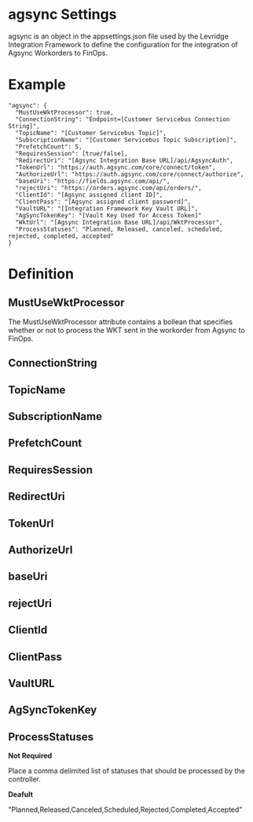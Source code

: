 ﻿# agsync Settings
agsync is an object in the appsettings.json file used by the Levridge Integration Framework
to define the configuration for the integration of Agsync Workorders to FinOps.


# Example
    "agsync": {
      "MustUseWktProcessor": true,
      "ConnectionString": "Endpoint=[Customer Servicebus Connection String]",
      "TopicName": "[Customer Servicebus Topic]",
      "SubscriptionName": "[Customer Servicebus Topic Subscription]",
      "PrefetchCount": 5,
      "RequiresSession": [true/false],
      "RedirectUri": "[Agsync Integration Base URL]/api/AgsyncAuth",
      "TokenUrl": "https://auth.agsync.com/core/connect/token",
      "AuthorizeUrl": "https://auth.agsync.com/core/connect/authorize",
      "baseUri": "https://fields.agsync.com/api/",
      "rejectUri": "https://orders.agsync.com/api/orders/",
      "ClientId": "[Agsync assigned client ID]",
      "ClientPass": "[Agsync assigned client password]",
      "VaultURL": "[Integration Framework Key Vault URL]",
      "AgSyncTokenKey": "[Vault Key Used for Access Token]"
      "WktUrl": "[Agsync Integration Base URL]/api/WktProcessor",
      "ProcessStatuses": "Planned, Released, canceled, scheduled, rejected, completed, accepted"
    }

# Definition

## MustUseWktProcessor
The MustUseWktProcessor attribute contains a bollean that specifies whether or not to 
process the WKT sent in the workorder from Agsync to FinOps.

## ConnectionString

## TopicName

## SubscriptionName

## PrefetchCount

## RequiresSession

## RedirectUri

## TokenUrl

## AuthorizeUrl

## baseUri

## rejectUri

## ClientId

## ClientPass

## VaultURL

## AgSyncTokenKey

## ProcessStatuses
**Not Required**

Place a comma delimited list of statuses that should be processed by the controller.

**Deafult**

"Planned,Released,Canceled,Scheduled,Rejected,Completed,Accepted"

